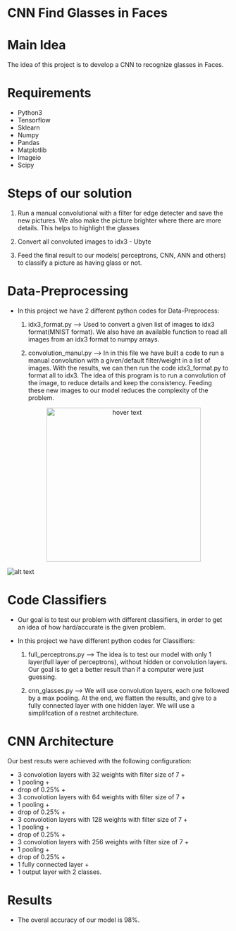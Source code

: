 # CNN Find Glasses in Faces

# Main Idea

The idea of this project is to develop a CNN to recognize glasses in Faces.

# Requirements

* Python3
* Tensorflow
* Sklearn
* Numpy
* Pandas
* Matplotlib
* Imageio
* Scipy

# Steps of our solution

1) Run a manual convolutional with a filter for edge detecter and save the new pictures. We also make the picture brighter where there are more details. This helps to highlight the glasses

2) Convert all convoluted images to idx3 - Ubyte 

3) Feed the final result to our models( perceptrons, CNN, ANN and others) to classify a picture as having glass or not.


# Data-Preprocessing

* In this project we have 2 different python codes for Data-Preprocess:

  1) idx3_format.py --> Used to convert a given list of images to idx3 format(MNIST format). We also have an available function to read all images from an idx3 format to numpy arrays.

  2) convolution_manul.py --> In in this file we have built a code to run a manual convolution with a given/default filter/weight in a list of images. With the results, we can then run the code idx3_format.py to format all to idx3. The idea of this program is to run a convolution of the image, to reduce details and keep the consistency. Feeding these new images to our model reduces the complexity of the problem.
  <p align="center">
  <img src="https://github.com/thiagosantos1/CNN_Find_Glasses/blob/master/dataset/conv_tests/original_0.png" width="350" title="hover text">
</p>

![alt text](https://github.com/thiagosantos1/CNN_Find_Glasses/blob/master/dataset/conv_tests/original_0.png)

# Code Classifiers

* Our goal is to test our problem with different classifiers, in order to get an idea of how hard/accurate is the given problem. 

* In this project we have different python codes for Classifiers:

  1) full_perceptrons.py --> The idea is to test our model with only 1 layer(full layer of perceptrons), without hidden or convolution layers. Our goal is to get a better result than if a computer were just guessing.

  2) cnn_glasses.py --> We will use convolution layers, each one followed by a max pooling. At the end, we flatten the results, and give to a fully connected layer with one hidden layer. We will use a simplifcation of a restnet architecture.
 
# CNN Architecture
Our best resuts were achieved with the following configuration:
* 3 convolotion layers with 32 weights with filter size of 7 +
* 1 pooling +
* drop of 0.25% +
* 3 convolotion layers with 64 weights with filter size of 7 +
* 1 pooling +
* drop of 0.25% +
* 3 convolotion layers with 128 weights with filter size of 7 +
* 1 pooling +
* drop of 0.25% +
* 3 convolotion layers with 256 weights with filter size of 7 +
* 1 pooling +
* drop of 0.25% +
* 1 fully connected layer +
* 1 output layer with 2 classes.



# Results

* The overal accuracy of our model is 98%.
